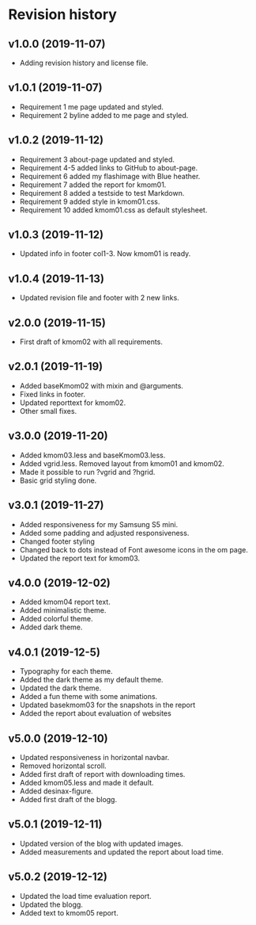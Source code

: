 Revision history
================

v1.0.0 (2019-11-07)
-------------------

* Adding revision history and license file.

v1.0.1 (2019-11-07)
-------------------

* Requirement 1 me page updated and styled.
* Requirement 2 byline added to me page and styled.

v1.0.2 (2019-11-12)
-------------------

* Requirement 3 about-page updated and styled.
* Requirement 4-5 added links to GitHub to about-page.
* Requirement 6 added my flashimage with Blue heather.
* Requirement 7 added the report for kmom01.
* Requirement 8 added a testside to test Markdown.
* Requirement 9 added style in kmom01.css.
* Requirement 10 added kmom01.css as default stylesheet.

v1.0.3 (2019-11-12)
-------------------

* Updated info in footer col1-3. Now kmom01 is ready.

v1.0.4 (2019-11-13)
-------------------

* Updated revision file and footer with 2 new links.

v2.0.0 (2019-11-15)
-------------------

* First draft of kmom02 with all requirements.

v2.0.1 (2019-11-19)
-------------------

* Added baseKmom02 with mixin and @arguments.
* Fixed links in footer.
* Updated reporttext for kmom02.
* Other small fixes.

v3.0.0 (2019-11-20)
-------------------

* Added kmom03.less and baseKmom03.less.
* Added vgrid.less. Removed layout from kmom01 and kmom02.
* Made it possible to run ?vgrid and ?hgrid.
* Basic grid styling done.

v3.0.1 (2019-11-27)
-------------------

* Added responsiveness for my Samsung S5 mini.
* Added some padding and adjusted responsiveness.
* Changed footer styling
* Changed back to dots instead of Font awesome icons in the om page.
* Updated the report text for kmom03.

v4.0.0 (2019-12-02)
-------------------

* Added kmom04 report text.
* Added minimalistic theme.
* Added colorful theme.
* Added dark theme.

v4.0.1 (2019-12-5)
-------------------

* Typography for each theme.
* Added the dark theme as my default theme.
* Updated the dark theme.
* Added a fun theme with some animations.
* Updated basekmom03 for the snapshots in the report
* Added the report about evaluation of websites

v5.0.0 (2019-12-10)
-------------------

* Updated responsiveness in horizontal navbar.
* Removed horizontal scroll.
* Added first draft of report with downloading times.
* Added kmom05.less and made it default.
* Added desinax-figure.
* Added first draft of the blogg.

v5.0.1 (2019-12-11)
-------------------

* Updated version of the blog with updated images.
* Added measurements and updated the report about load time.

v5.0.2 (2019-12-12)
-------------------

* Updated the load time evaluation report.
* Updated the blogg.
* Added text to kmom05 report.
